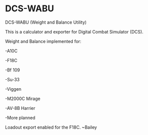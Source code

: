 # DCS-WABU
DCS-WABU (Weight and Balance Utility)

This is a calculator and exporter for Digital Combat Simulator (DCS).

Weight and Balance implemented for: 

-A10C

-F18C

-Bf 109

-Su-33

-Viggen

-M2000C Mirage

-AV-8B Harrier

-More planned

Loadout export enabled for the F18C.
~Bailey

